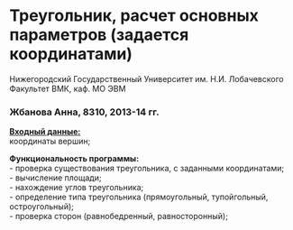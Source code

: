 ﻿# Треугольник, расчет основных параметров (задается координатами)   
 
Нижегородский Государственный Университет им. Н.И. Лобачевского    
Факультет ВМК, каф. МО ЭВМ  

### Жбанова Анна, 8310, 2013-14 гг. 

<u>**Входный данные:**</u>   
	координаты вершин;   

**Функциональность программы:**   
	- проверка существования треугольника, с заданными координатами;  
	- вычисление площади;  
	- нахождение углов треугольника;   
	- определение типа треугольника (прямоугольный, тупойгольный, остроугольный);  
	- проверка сторон (равнобедренный, равносторонный);  

